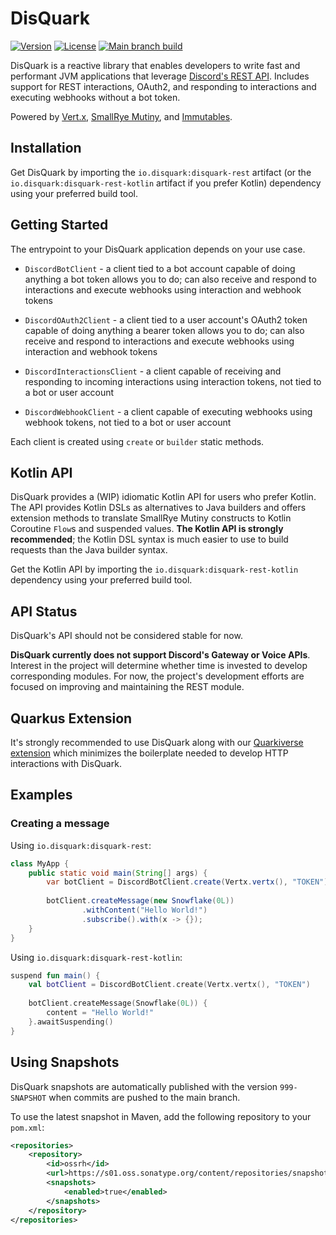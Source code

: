 # DisQuark

[![Version](https://img.shields.io/maven-central/v/io.disquark/disquark-rest?logo=apachemaven&style=for-the-badge)](https://search.maven.org/artifact/io.disquark/disquark-rest)
[![License](https://img.shields.io/github/license/cottoncammy/disquark?style=for-the-badge&logo=mozilla)](https://www.mozilla.org/en-US/MPL/2.0/)
[![Main branch build](<https://img.shields.io/github/actions/workflow/status/cottoncammy/disquark/ci-main.yml?branch=main&style=for-the-badge&logo=github>)](https://github.com/cottoncammy/disquark/actions/workflows/ci-main.yml)

DisQuark is a reactive library that enables developers to write fast and performant JVM applications that leverage [Discord's REST API](https://discord.com/developers/docs/intro). Includes support for REST interactions, OAuth2, and responding to interactions and executing webhooks without a bot token.

Powered by [Vert.x](https://vertx.io), [SmallRye Mutiny](https://smallrye.io/smallrye-mutiny), and [Immutables](https://immutables.github.io). 

## Installation

Get DisQuark by importing the `io.disquark:disquark-rest` artifact (or the `io.disquark:disquark-rest-kotlin` artifact if you prefer Kotlin) dependency using your preferred build tool. 

## Getting Started

The entrypoint to your DisQuark application depends on your use case.

* `DiscordBotClient` - a client tied to a bot account capable of doing anything a bot token allows you to do; can also receive and respond to interactions and execute webhooks using interaction and webhook tokens

* `DiscordOAuth2Client` - a client tied to a user account's OAuth2 token capable of doing anything a bearer token allows you to do; can also receive and respond to interactions and execute webhooks using interaction and webhook tokens

* `DiscordInteractionsClient` - a client capable of receiving and responding to incoming interactions using interaction tokens, not tied to a bot or user account

* `DiscordWebhookClient` - a client capable of executing webhooks using webhook tokens, not tied to a bot or user account

Each client is created using `create` or `builder` static methods. 

## Kotlin API

DisQuark provides a (WIP) idiomatic Kotlin API for users who prefer Kotlin. The API provides Kotlin DSLs as alternatives to Java builders and offers extension methods to translate SmallRye Mutiny constructs to Kotlin Coroutine `Flow`s and suspended values. **The Kotlin API is strongly recommended**; the Kotlin DSL syntax is much easier to use to build requests than the Java builder syntax.

Get the Kotlin API by importing the `io.disquark:disquark-rest-kotlin` dependency using your preferred build tool.

## API Status

DisQuark's API should not be considered stable for now.

**DisQuark currently does not support Discord's Gateway or Voice APIs**. Interest in the project will determine whether time is invested to develop corresponding modules. For now, the project's development efforts are focused on improving and maintaining the REST module.

## Quarkus Extension

It's strongly recommended to use DisQuark along with our [Quarkiverse extension](https://github.com/quarkiverse/quarkus-disquark) which minimizes the boilerplate needed to develop HTTP interactions with DisQuark.

## Examples

### Creating a message

Using `io.disquark:disquark-rest`:

```java
class MyApp {
    public static void main(String[] args) {
        var botClient = DiscordBotClient.create(Vertx.vertx(), "TOKEN");
        
        botClient.createMessage(new Snowflake(0L))
                .withContent("Hello World!")
                .subscribe().with(x -> {});
    }
}
```

Using `io.disquark:disquark-rest-kotlin`:

```kotlin
suspend fun main() {
    val botClient = DiscordBotClient.create(Vertx.vertx(), "TOKEN") 
    
    botClient.createMessage(Snowflake(0L)) {
        content = "Hello World!"
    }.awaitSuspending()
}
```

## Using Snapshots

DisQuark snapshots are automatically published with the version `999-SNAPSHOT` when commits are pushed to the main branch. 

To use the latest snapshot in Maven, add the following repository to your `pom.xml`:
```xml
<repositories>
    <repository>
        <id>ossrh</id>
        <url>https://s01.oss.sonatype.org/content/repositories/snapshots/</url>
        <snapshots>
            <enabled>true</enabled>
        </snapshots>
    </repository>
</repositories>
```
